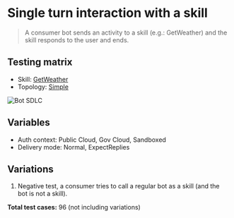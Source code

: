 # Single turn interaction with a skill

> A consumer bot sends an activity to a skill (e.g.: GetWeather) and the skill responds to the user and ends.

## Testing matrix

- Skill: [GetWeather](../SkillsFunctionalTesting.md#getweather-skill)
- Topology: [Simple](../SkillsFunctionalTesting.md#simple)

![Bot SDLC](../media/Simple.jpg)

## Variables

- Auth context: Public Cloud, Gov Cloud, Sandboxed
- Delivery mode: Normal, ExpectReplies

## Variations

1. Negative test, a consumer tries to call a regular bot as a skill (and the bot is not a skill).

**Total test cases:** 96 (not including variations)
